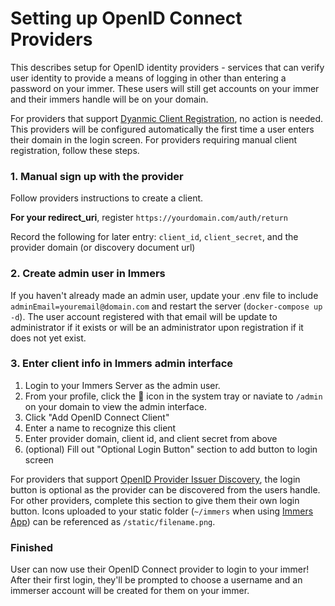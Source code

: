 # Setting up OpenID Connect Providers

This describes setup for OpenID identity providers - services that
can verify user identity to provide a means of logging in other than
entering a password on your immer. These users will still get accounts
on your immer and their immers handle will be on your domain.

For providers that support
[Dyanmic Client Registration](https://openid.net/specs/openid-connect-registration-1_0.html),
no action is needed.
This providers will be configured automatically the first time a user enters
their domain in the login screen. For providers requiring manual client
registration, follow these steps.

### 1. Manual sign up with the provider

Follow providers instructions to create a client.

**For your redirect_uri**, register `https://yourdomain.com/auth/return`

Record the following for later entry: `client_id`, `client_secret`,
and the provider domain (or discovery document url)



### 2. Create admin user in Immers

If you haven't already made an admin user, update your .env file to include
`adminEmail=youremail@domain.com` and restart the server (`docker-compose up -d`).
The user account registered with that email will be update to administrator if it exists
or will be an administrator upon registration if it does not yet exist.

### 3. Enter client info in Immers admin interface

1. Login to your Immers Server as the admin user.
2. From your profile, click the 👸 icon in the system tray or naviate to
`/admin` on your domain to view the admin interface.
3. Click "Add OpenID Connect Client"
4. Enter a name to recognize this client
5. Enter provider domain, client id, and client secret from above
6. (optional) Fill out "Optional Login Button" section to add button to login screen

For providers that support
[OpenID Provider Issuer Discovery](https://openid.net/specs/openid-connect-discovery-1_0.html#IssuerDiscovery),
the login button is optional as the provider can be discovered from the users handle.
For other providers, complete this section to give them their own login button.
Icons uploaded to your static folder
(`~/immers` when using [Immers App](https://github.com/immers-space/immers-app))
can be referenced as `/static/filename.png`.

### Finished

User can now use their OpenID Connect provider to login to your immer!
After their first login, they'll be prompted to choose a username and
an immerser account will be created for them on your immer.
